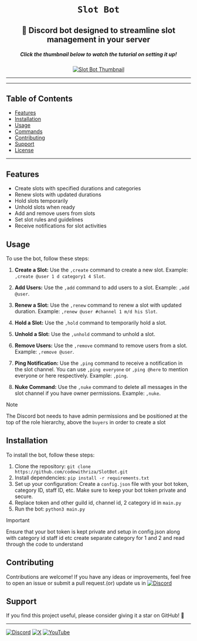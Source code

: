 <div align="center">
  <h1><code>Slot Bot</code></h1>
  <h2>🙌 Discord bot designed to streamline slot management in your server </h2>
   <h5>Click the thumbnail below to watch the tutorial on setting it up!</h5>
  <a href="https://drive.google.com/file/d/1ESOROJ6V65hZ3IOk70nerMaDbOmP12UQ/view">
    <img src="https://github.com/codewithriza/SlotBot/blob/main/image/banner.png" alt="Slot Bot Thumbnail" >
  </a>
</div>


---

---

## Table of Contents

- [Features](#features)
- [Installation](#installation)
- [Usage](#usage)
- [Commands](#commands)
- [Contributing](#contributing)
- [Support](#support)
- [License](#license)

---


## Features

- Create slots with specified durations and categories
- Renew slots with updated durations
- Hold slots temporarily
- Unhold slots when ready
- Add and remove users from slots
- Set slot rules and guidelines
- Receive notifications for slot activities

## Usage 

To use the bot, follow these steps:

1. **Create a Slot:** Use the `,create` command to create a new slot. Example: `,create @user 1 d category1 4 Slot`.

2. **Add Users:** Use the `,add` command to add users to a slot. Example: `,add @user`.

3. **Renew a Slot:** Use the `,renew` command to renew a slot with updated duration. Example: `,renew @user #channel 1 m/d his Slot`.

4. **Hold a Slot:** Use the `,hold` command to temporarily hold a slot.

5. **Unhold a Slot:** Use the `,unhold` command to unhold a slot.

6. **Remove Users:** Use the `,remove` command to remove users from a slot. Example: `,remove @user`.

7. **Ping Notification:** Use the `,ping` command to receive a notification in the slot channel. You can use `,ping everyone` or `,ping @here` to mention everyone or here respectively. Example: `,ping`.

8. **Nuke Command:** Use the `,nuke` command to delete all messages in the slot channel if you have owner permissions. Example: `,nuke`.





> [!note]
> The Discord bot needs to have admin permissions and be positioned at the top of the role hierarchy, above the `buyers` in order to create a slot




## Installation

To install the bot, follow these steps:

1. Clone the repository: `git clone https://github.com/codewithriza/SlotBot.git`
2. Install dependencies: `pip install -r requirements.txt`
3. Set up your configuration: Create a `config.json` file with your bot token, category ID, staff ID, etc. Make sure to keep your bot token private and secure.
4. Replace token and other guild id, channel id, 2 category id in `main.py`
5. Run the bot: `python3 main.py`

> [!IMPORTANT]
> Ensure that your bot token is kept private and setup in config.json along with category id staff id etc create separate category for 1 and 2 and read through the code to understand

## Contributing

Contributions are welcome! If you have any ideas or improvements, feel free to open an issue or submit a pull request.(or) update us in [![Discord](https://img.shields.io/badge/Discord-%235865F2.svg?style=for-the-badge&logo=discord&logoColor=white)](https://discord.gg/JdyvFVgsTN)

## Support

If you find this project useful, please consider giving it a star on GitHub! 🌟 

---

[![Discord](https://img.shields.io/badge/Discord-%235865F2.svg?style=for-the-badge&logo=discord&logoColor=white)](https://discord.com/users/887532157747212370)
[![X](https://img.shields.io/badge/X-%23000000.svg?style=for-the-badge&logo=X&logoColor=white)](https://twitter.com/pyriza)
[![YouTube](https://img.shields.io/badge/YouTube-%23FF0000.svg?style=for-the-badge&logo=youtube&logoColor=white)](https://www.youtube.com/watch?v=JYJ2N_ebS_w)

